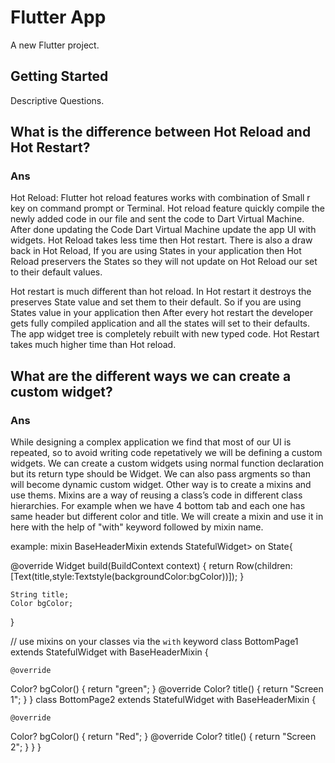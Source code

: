 # Flutter App

A new Flutter project.

## Getting Started

Descriptive Questions.


## What is the difference between Hot Reload and Hot Restart?
### Ans
Hot Reload:
Flutter hot reload features works with combination of Small r key on command prompt or Terminal. Hot reload feature quickly compile the newly added code in our file and sent the code to Dart Virtual Machine. After done updating the Code Dart Virtual Machine update the app UI with widgets. Hot Reload takes less time then Hot restart. There is also a draw back in Hot Reload, If you are using States in your application then Hot Reload preservers the States so they will not update on Hot Reload our set to their default values.

Hot restart is much different than hot reload. In Hot restart it destroys the preserves State value and set them to their default. So if you are using States value in your application then After every hot restart the developer gets fully compiled application and all the states will set to their defaults. The app widget tree is completely rebuilt with new typed code. Hot Restart takes much higher time than Hot reload.

## What are the different ways we can create a custom widget?
### Ans
While designing a complex application we find that most of our UI is repeated, so to avoid writing code repetatively we will be defining a custom widgets. We can create a custom widgets using normal function declaration but its return type should be Widget. We can also pass argments so than will become dynamic custom widget. 
Other way is to create a mixins and use thems.
Mixins are a way of reusing a class’s code in different class hierarchies. For example when we have 4 bottom tab and each one has same header but different color and  title. We will create a mixin and use it in here with the help of "with" keyword followed by mixin name.

example:
mixin BaseHeaderMixin extends StatefulWidget> on State<PAGE>{

   @override
  Widget build(BuildContext context) {
    return Row(children:[Text(title,style:Textstyle(backgroundColor:bgColor))]);
    }

    String title;
    Color bgColor;
}

// use mixins on your classes via the `with` keyword
class BottomPage1 extends StatefulWidget with BaseHeaderMixin {

    @override
  Color? bgColor() {
    return "green";
  } 
   @override
  Color? title() {
    return "Screen 1";
  } 
}
class BottomPage2 extends StatefulWidget with BaseHeaderMixin {

    @override
  Color? bgColor() {
    return "Red";
  } 
   @override
  Color? title() {
    return "Screen 2";
  } 
}
}